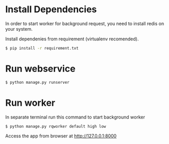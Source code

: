 # Install Dependencies

In order to start worker for background request, you need to install redis on your system.

Install dependenies from requirement (virtualenv recomended).

```sh
$ pip install -r requirement.txt
```

# Run webservice
```sh
$ python manage.py runserver
```

# Run worker
In separate terminal run this command to start background worker
```sh
$ python manage.py rqworker default high low
```

Access the app from browser at http://127.0.0.1:8000

